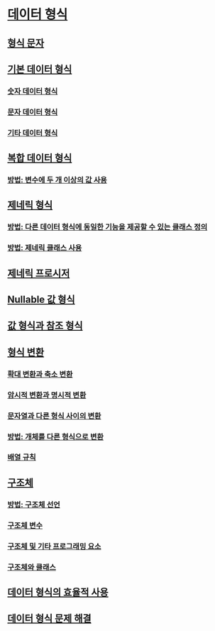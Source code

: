 # [데이터 형식](index.md)
## [형식 문자](type-characters.md)
## [기본 데이터 형식](elementary-data-types.md)
### [숫자 데이터 형식](numeric-data-types.md)
### [문자 데이터 형식](character-data-types.md)
### [기타 데이터 형식](miscellaneous-data-types.md)
## [복합 데이터 형식](composite-data-types.md)
### [방법: 변수에 두 개 이상의 값 사용](how-to-hold-more-than-one-value-in-a-variable.md)
## [제네릭 형식](generic-types.md)
### [방법: 다른 데이터 형식에 동일한 기능을 제공할 수 있는 클래스 정의](how-to-define-a-class-that-can-provide-identical-functionality.md)
### [방법: 제네릭 클래스 사용](how-to-use-a-generic-class.md)
## [제네릭 프로시저](generic-procedures.md)
## [Nullable 값 형식](nullable-value-types.md)
## [값 형식과 참조 형식](value-types-and-reference-types.md)
## [형식 변환](type-conversions.md)
### [확대 변환과 축소 변환](widening-and-narrowing-conversions.md)
### [암시적 변환과 명시적 변환](implicit-and-explicit-conversions.md)
### [문자열과 다른 형식 사이의 변환](conversions-between-strings-and-other-types.md)
### [방법: 개체를 다른 형식으로 변환](how-to-convert-an-object-to-another-type.md)
### [배열 규칙](array-conversions.md)
## [구조체](structures.md)
### [방법: 구조체 선언](how-to-declare-a-structure.md)
### [구조체 변수](structure-variables.md)
### [구조체 및 기타 프로그래밍 요소](structures-and-other-programming-elements.md)
### [구조체와 클래스](structures-and-classes.md)
## [데이터 형식의 효율적 사용](efficient-use-of-data-types.md)
## [데이터 형식 문제 해결](troubleshooting-data-types.md)